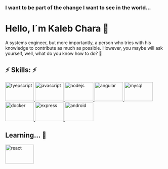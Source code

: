 ### I want to be part of the change I want to see in the world...

# Hello, I´m Kaleb Chara 👋

A systems engineer, but more importantly, a person who tries with his knowledge to contribute as much as possible. However, you maybe will ask yourself, well, what do you know how to do? 🤔

## ⚡ Skills: ⚡

<p align="left">
  <a href="https://www.typescriptlang.org/" target="_blank" rel="noreferrer">
    <img src="https://www.vectorlogo.zone/logos/typescriptlang/typescriptlang-ar21.svg" alt="tyepscript" width="90" height="60"/>
  </a>
  
  
  <a href="https://www.typescriptlang.org/" target="_blank" rel="noreferrer">
    <img src="https://www.vectorlogo.zone/logos/javascript/javascript-horizontal.svg" alt="javascript" width="90" height="60"/>
  </a>
  
  
  
  <a href="https://www.typescriptlang.org/" target="_blank" rel="noreferrer">
    <img src="https://www.vectorlogo.zone/logos/nodejs/nodejs-ar21.svg" alt="nodejs" width="90" height="60"/>
  </a>
  
  <a href="https://www.typescriptlang.org/" target="_blank" rel="noreferrer">
    <img src="https://www.vectorlogo.zone/logos/angular/angular-ar21.svg" alt="angular" width="90" height="60"/>
  </a>
  
  <a href="https://www.typescriptlang.org/" target="_blank" rel="noreferrer">
    <img src="https://www.vectorlogo.zone/logos/mysql/mysql-official.svg" alt="mysql" width="90" height="60"/>
  </a>
  
 
  
   <a href="https://www.typescriptlang.org/" target="_blank" rel="noreferrer">
    <img src="https://www.vectorlogo.zone/logos/docker/docker-ar21.svg" alt="docker" width="90" height="60"/>
  </a>
  
   
   <a href="https://www.typescriptlang.org/" target="_blank" rel="noreferrer">
    <img src="https://www.vectorlogo.zone/logos/expressjs/expressjs-ar21.svg" alt="express" width="90" height="60"/>
  </a>
  
  
    
   <a href="https://www.typescriptlang.org/" target="_blank" rel="noreferrer">
    <img src="https://www.vectorlogo.zone/logos/android/android-icon.svg" alt="android" width="90" height="60"/>
  </a>
  

</p>

##  Learning... 🔭

<p align="left">
  <a href="https://www.typescriptlang.org/" target="_blank" rel="noreferrer">
    <img src="https://www.vectorlogo.zone/logos/reactjs/reactjs-ar21.svg" alt="react" width="90" height="60"/>
  </a>

</p>


<!--
**kchara21/kchara21** is a ✨ _special_ ✨ repository because its `README.md` (this file) appears on your GitHub profile.

Here are some ideas to get you started:

-  I’m currently working on ...
- 🌱 I’m currently learning ...
- 👯 I’m looking to collaborate on ...
-  I’m looking for help with ...
- 💬 Ask me about ...
- 📫 How to reach me: ...
- Pronouns: ...
-  Fun fact: ...
-->
